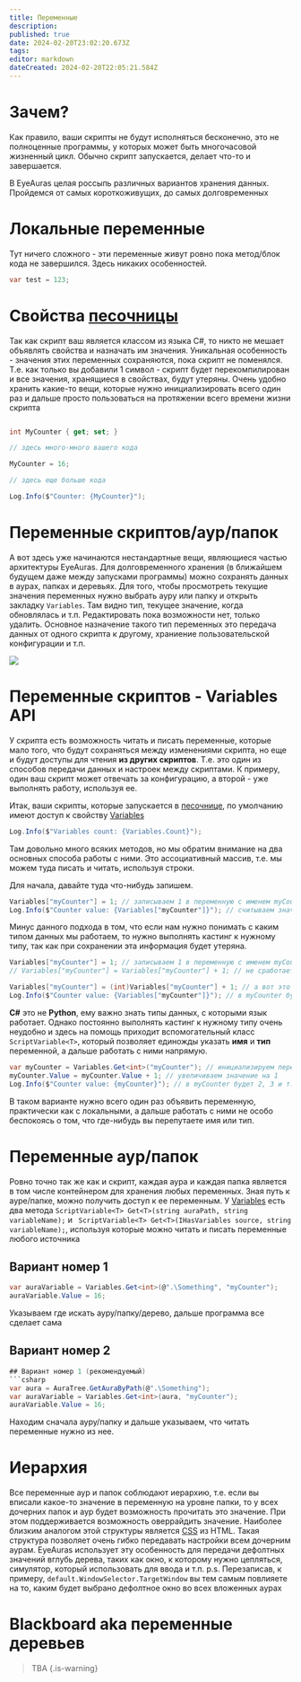 ```yaml
---
title: Переменные
description: 
published: true
date: 2024-02-20T23:02:20.673Z
tags: 
editor: markdown
dateCreated: 2024-02-20T22:05:21.584Z
---
```


# Зачем?
Как правило, ваши скрипты не будут исполняться бесконечно, это не полноценные программы, у которых может быть многочасовой жизненный цикл. Обычно скрипт запускается, делает что-то и завершается. 

В EyeAuras целая россыпь различных вариантов хранения данных. Пройдемся от самых короткоживущих, до самых долговременных

# Локальные переменные
Тут ничего сложного - эти переменные живут ровно пока метод/блок кода не завершился. Здесь никаких особенностей.
```csharp
var test = 123;
```

# Свойства [песочницы](/ru/scripting/sandbox)
Так как скрипт ваш является классом из языка C#, то никто не мешает объявлять свойства и назначать им значения.
Уникальная особенность - значения этих переменных сохраняются, пока скрипт не поменялся. Т.е. как только вы добавили 1 символ - скрипт будет перекомпилирован и все значения, хранящиеся в свойствах, будут утеряны. Очень удобно хранить какие-то вещи, которые нужно инициализировать всего один раз и дальше просто пользоваться на протяжении всего времени жизни скрипта

```csharp

int MyCounter { get; set; }

// здесь много-много вашего кода

MyCounter = 16;

// здесь еще больше кода

Log.Info($"Counter: {MyCounter}");

```

# Переменные скриптов/аур/папок
А вот здесь уже начинаются нестандартные вещи, являющиеся частью архитектуры EyeAuras.
Для долговременного хранения (в ближайшем будущем даже между запусками программы) можно сохранять данных в аурах, папках и деревьях. Для того, чтобы просмотреть текущие значения переменных нужно выбрать ауру или папку и открыть закладку `Variables`. Там видно тип, текущее значение, когда обновлялась и т.п. Редактировать пока возможности нет, только удалить. 
Основное назначение такого тип переменных это передача данных от одного скрипта к другому, храниение пользовательской конфигурации и т.п. 

![](https://i.imgur.com/J9n7GkS.png)


# Переменные скриптов - Variables API
У скрипта есть возможность читать и писать переменные, которые мало того, что будут сохраняться между изменениями скрипта, но еще и будут доступы для чтения **из других скриптов**. Т.е. это один из способов передачи данных и настроек между скриптами.
К примеру, один ваш скрипт может отвечать за конфигурацию, а второй - уже выполнять работу, используя ее.

Итак, ваши скрипты, которые запускается в [песочнице](/ru/scripting/sandbox), по умолчанию имеют доступ к свойству [Variables](/ru/scripting/api/IVariablesScriptingApi) 
```csharp
Log.Info($"Variables count: {Variables.Count}");
```
Там довольно много всяких методов, но мы обратим внимание на два основных способа работы с ними. Это ассоциативный массив, т.е. мы можем туда писать и читать, используя строки. 

Для начала, давайте туда что-нибудь запишем.
```csharp
Variables["myCounter"] = 1; // записываем 1 в переменную с именем myCounter
Log.Info($"Counter value: {Variables["myCounter"]}"); // считываем значение переменной myCounter, будет 1
```

Минус данного подхода в том, что если нам нужно понимать с каким типом данных мы работаем, то нужно выполнять кастинг к нужному типу, так как при сохранении эта информация будет утеряна.
```csharp
Variables["myCounter"] = 1; // записываем 1 в переменную с именем myCounter
// Variables["myCounter"] = Variables["myCounter"] + 1; // не сработает и выдаст ошибку!

Variables["myCounter"] = (int)Variables["myCounter"] + 1; // а вот это уже сработает
Log.Info($"Counter value: {Variables["myCounter"]}"); // в myCounter будет 2
```

**C#** это не **Python**, ему важно знать типы данных, с которыми язык работает. Однако постоянно выполнять кастинг к нужному типу очень неудобно и здесь на помощь приходит вспомогательный класс `ScriptVariable<T>`, который позволяет единожды указать **имя** и **тип** переменной, а дальше работать с ними напрямую.

```csharp
var myCounter = Variables.Get<int>("myCounter"); // инициализируем переменную типа int с именем myCounter
myCounter.Value = myCounter.Value + 1; // увеличиваем значение на 1
Log.Info($"Counter value: {myCounter}"); // в myCounter будет 2, 3 и т.п.
```

В таком варианте нужно всего один раз объявить переменную, практически как с локальными, а дальше работать с ними не особо беспокоясь о том, что где-нибудь вы перепутаете имя или тип.

# Переменные аур/папок
Ровно точно так же как и скрипт, каждая аура и каждая папка является в том числе контейнером для хранения любых переменных. Зная путь к ауре/папке, можно получить доступ к ее переменным. У [Variables](/ru/scripting/api/IVariablesScriptingApi) есть два метода `ScriptVariable<T> Get<T>(string auraPath, string variableName);` и ` ScriptVariable<T> Get<T>(IHasVariables source, string variableName);`, используя которые можно читать и писать переменные любого источника

## Вариант номер 1 
```csharp
var auraVariable = Variables.Get<int>(@".\Something", "myCounter");
auraVariable.Value = 16;
```
Указываем где искать ауру/папку/дерево, дальше программа все сделает сама

## Вариант номер 2
```csharp
## Вариант номер 1 (рекомендуемый)
```csharp
var aura = AuraTree.GetAuraByPath(@".\Something");
var auraVariable = Variables.Get<int>(aura, "myCounter");
auraVariable.Value = 16;
```
Находим сначала ауру/папку и дальше указываем, что читать переменные нужно из нее. 

# Иерархия
Все переменные аур и папок соблюдают иерархию, т.е. если вы вписали какое-то значение в переменную на уровне папки, то у всех дочерних папок и аур будет возможность прочитать это значение. При этом поддерживается возможность оверрайдить значение. Наиболее близким аналогом этой структуры является [CSS](https://en.wikipedia.org/wiki/CSS) из HTML. 
Такая структура позволяет очень гибко передавать настройки всем дочерним аурам. EyeAuras использует эту особенность для передачи дефолтных значений вглубь дерева, таких как окно, к которому нужно цепляться, симулятор, который использовать для ввода и т.п. 
p.s. Перезаписав, к примеру, `default.WindowSelector.TargetWindow` вы тем самым повлияете на то, каким будет выбрано дефолтное окно во всех вложенных аурах



# Blackboard aka переменные деревьев
> TBA
{.is-warning}
